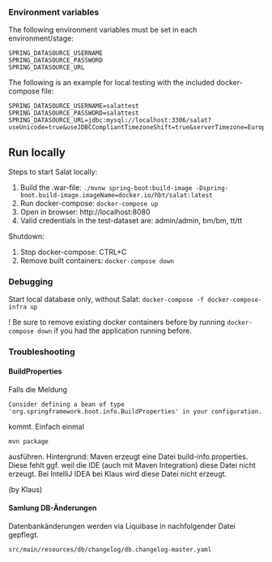 ### Environment variables

The following environment variables must be set in each environment/stage:

```
SPRING_DATASOURCE_USERNAME
SPRING_DATASOURCE_PASSWORD
SPRING_DATASOURCE_URL
```

The following is an example for local testing with the included docker-compose file:

```
SPRING_DATASOURCE_USERNAME=salattest
SPRING_DATASOURCE_PASSWORD=salattest
SPRING_DATASOURCE_URL=jdbc:mysql://localhost:3306/salat?useUnicode=true&useJDBCCompliantTimezoneShift=true&serverTimezone=Europe/Berlin&useLegacyDatetimeCode=false&autoReconnect=true
```

## Run locally

Steps to start Salat locally:

1. Build the .war-file: `./mvnw spring-boot:build-image -Dspring-boot.build-image.imageName=docker.io/hbt/salat:latest`
2. Run docker-compose: `docker-compose up`
3. Open in browser: http://localhost:8080
4. Valid credentials in the test-dataset are: admin/admin, bm/bm, tt/tt

Shutdown:
1. Stop docker-compose: CTRL+C
2. Remove built containers: `docker-compose down`

### Debugging
Start local database only, without Salat:
`docker-compose -f docker-compose-infra up`

! Be sure to remove existing docker containers before by running `docker-compose down` if you had the application running before.


### Troubleshooting

#### BuildProperties
Falls die Meldung

    Consider defining a bean of type 'org.springframework.boot.info.BuildProperties' in your configuration.

kommt. Einfach einmal

    mvn package

ausführen. Hintergrund: Maven erzeugt eine Datei build-info.properties. Diese fehlt ggf. weil die 
IDE (auch mit Maven Integration) diese Datei nicht erzeugt. Bei IntelliJ IDEA bei Klaus wird diese
Datei nicht erzeugt.

(by Klaus)

#### Samlung DB-Änderungen
Datenbankänderungen werden via Liquibase in nachfolgender Datei gepflegt.

    src/main/resources/db/changelog/db.changelog-master.yaml
